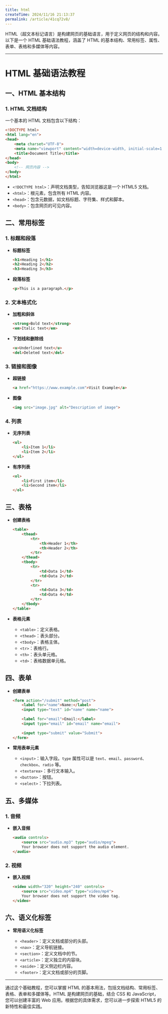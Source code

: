 ```yaml
---
title: html
createTime: 2024/11/16 21:13:37
permalink: /article/41cq72v8/
---
```

HTML（超文本标记语言）是构建网页的基础语言，用于定义网页的结构和内容。以下是一个 HTML 基础语法教程，涵盖了 HTML 的基本结构、常用标签、属性、表单、表格和多媒体等内容。

---

# HTML 基础语法教程

## 一、HTML 基本结构

### 1. HTML 文档结构

一个基本的 HTML 文档包含以下结构：

```html
<!DOCTYPE html>
<html lang="en">
<head>
    <meta charset="UTF-8">
    <meta name="viewport" content="width=device-width, initial-scale=1.0">
    <title>Document Title</title>
</head>
<body>
    <!-- 网页内容 -->
</body>
</html>
```

- `<!DOCTYPE html>`：声明文档类型，告知浏览器这是一个 HTML5 文档。
- `<html>`：根元素，包含所有 HTML 内容。
- `<head>`：包含元数据，如文档标题、字符集、样式和脚本。
- `<body>`：包含网页的可见内容。

## 二、常用标签

### 1. 标题和段落

- **标题标签**

  ```html
  <h1>Heading 1</h1>
  <h2>Heading 2</h2>
  <h3>Heading 3</h3>
  ```

- **段落标签**

  ```html
  <p>This is a paragraph.</p>
  ```

### 2. 文本格式化

- **加粗和斜体**

  ```html
  <strong>Bold text</strong>
  <em>Italic text</em>
  ```

- **下划线和删除线**

  ```html
  <u>Underlined text</u>
  <del>Deleted text</del>
  ```

### 3. 链接和图像

- **超链接**

  ```html
  <a href="https://www.example.com">Visit Example</a>
  ```

- **图像**

  ```html
  <img src="image.jpg" alt="Description of image">
  ```

### 4. 列表

- **无序列表**

  ```html
  <ul>
      <li>Item 1</li>
      <li>Item 2</li>
  </ul>
  ```

- **有序列表**

  ```html
  <ol>
      <li>First item</li>
      <li>Second item</li>
  </ol>
  ```

## 三、表格

- **创建表格**

  ```html
  <table>
      <thead>
          <tr>
              <th>Header 1</th>
              <th>Header 2</th>
          </tr>
      </thead>
      <tbody>
          <tr>
              <td>Data 1</td>
              <td>Data 2</td>
          </tr>
          <tr>
              <td>Data 3</td>
              <td>Data 4</td>
          </tr>
      </tbody>
  </table>
  ```

- **表格元素**

  - `<table>`：定义表格。
  - `<thead>`：表头部分。
  - `<tbody>`：表格主体。
  - `<tr>`：表格行。
  - `<th>`：表头单元格。
  - `<td>`：表格数据单元格。

## 四、表单

- **创建表单**

  ```html
  <form action="/submit" method="post">
      <label for="name">Name:</label>
      <input type="text" id="name" name="name">
      
      <label for="email">Email:</label>
      <input type="email" id="email" name="email">
      
      <input type="submit" value="Submit">
  </form>
  ```

- **常用表单元素**

  - `<input>`：输入字段。`type` 属性可以是 `text`、`email`、`password`、`checkbox`、`radio` 等。
  - `<textarea>`：多行文本输入。
  - `<button>`：按钮。
  - `<select>`：下拉列表。

## 五、多媒体

### 1. 音频

- **嵌入音频**

  ```html
  <audio controls>
      <source src="audio.mp3" type="audio/mpeg">
      Your browser does not support the audio element.
  </audio>
  ```

### 2. 视频

- **嵌入视频**

  ```html
  <video width="320" height="240" controls>
      <source src="video.mp4" type="video/mp4">
      Your browser does not support the video tag.
  </video>
  ```

## 六、语义化标签

- **常用语义化标签**

  - `<header>`：定义文档或部分的头部。
  - `<nav>`：定义导航链接。
  - `<section>`：定义文档中的节。
  - `<article>`：定义独立的内容块。
  - `<aside>`：定义侧边栏内容。
  - `<footer>`：定义文档或部分的页脚。

---

通过这个基础教程，您可以掌握 HTML 的基本用法，包括文档结构、常用标签、表格、表单和多媒体等。HTML 是构建网页的基础，结合 CSS 和 JavaScript，您可以创建丰富的 Web 应用。根据您的具体需求，您可以进一步探索 HTML5 的新特性和最佳实践。